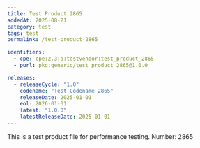 ```yaml
---
title: Test Product 2865
addedAt: 2025-08-21
category: test
tags: test
permalink: /test-product-2865

identifiers:
  - cpe: cpe:2.3:a:testvendor:test_product_2865
  - purl: pkg:generic/test_product_2865@1.0.0

releases:
  - releaseCycle: "1.0"
    codename: "Test Codename 2865"
    releaseDate: 2025-01-01
    eol: 2026-01-01
    latest: "1.0.0"
    latestReleaseDate: 2025-01-01
---
```


This is a test product file for performance testing. Number: 2865
